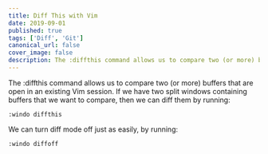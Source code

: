 ```yaml
---
title: Diff This with Vim
date: 2019-09-01
published: true
tags: ['Diff', 'Git']
canonical_url: false
cover_image: false
description: The :diffthis command allows us to compare two (or more) buffers that are open in an existing Vim session
---
```


The :diffthis command allows us to compare two (or more) buffers that are open in an existing Vim session. If we have two split windows containing buffers that we want to compare, then we can diff them by running:

````
:windo diffthis
````

We can turn diff mode off just as easily, by running:

````
:windo diffoff
````
